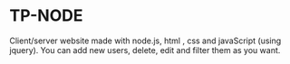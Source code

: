 # TP-NODE
Client/server website made with node.js, html , css and javaScript (using jquery).
You can add new users, delete, edit and filter them as you want.
